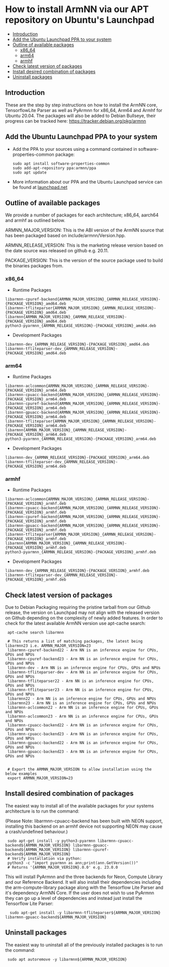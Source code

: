 # How to install ArmNN via our APT repository on Ubuntu's Launchpad

* [Introduction](#introduction)
* [Add the Ubuntu Launchpad PPA to your system](#add-the-ubuntu-launchpad-ppa-to-your-system)
* [Outline of available packages](#outline-of-available-packages)
  + [x86_64](#x86-64)
  + [arm64](#arm64)
  + [armhf](#armhf)
* [Check latest version of packages](#check-latest-version-of-packages)
* [Install desired combination of packages](#install-desired-combination-of-packages)
* [Uninstall packages](#uninstall-packages)


## Introduction
These are the step by step instructions on how to install the ArmNN core, TensorflowLite Parser as well as PyArmnn for x86_64, Arm64 and Armhf for Ubuntu 20.04.
The packages will also be added to Debian Bullseye, their progress can be tracked here: https://tracker.debian.org/pkg/armnn


## Add the Ubuntu Launchpad PPA to your system
* Add the PPA to your sources using a command contained in software-properties-common package:
    ```
    sudo apt install software-properties-common
    sudo add-apt-repository ppa:armnn/ppa
    sudo apt update
    ```
* More information about our PPA and the Ubuntu Launchpad service can be found at [launchpad.net](https://launchpad.net/~armnn/+archive/ubuntu/ppa)
## Outline of available packages

We provide a number of packages for each architecture; x86_64, aarch64 and armhf as outlined below.

ARMNN_MAJOR_VERSION: This is the ABI version of the ArmNN source that has been packaged based on include/armnn/Version.hpp.

ARMNN_RELEASE_VERSION: This is the marketing release version based on the date source was released on github e.g. 20.11.

PACKAGE_VERSION: This is the version of the source package used to build the binaries packages from.

### x86_64
* Runtime Packages
```
libarmnn-cpuref-backend{ARMNN_MAJOR_VERSION}_{ARMNN_RELEASE_VERSION}-{PACKAGE_VERSION}_amd64.deb
libarmnn-tfliteparser{ARMNN_MAJOR_VERSION}_{ARMNN_RELEASE_VERSION}-{PACKAGE_VERSION}_amd64.deb
libarmnn{ARMNN_MAJOR_VERSION}_{ARMNN_RELEASE_VERSION}-{PACKAGE_VERSION}_amd64.deb
python3-pyarmnn_{ARMNN_RELEASE_VERSION}-{PACKAGE_VERSION}_amd64.deb
```
* Development Packages
```
libarmnn-dev_{ARMNN_RELEASE_VERSION}-{PACKAGE_VERSION}_amd64.deb
libarmnn-tfliteparser-dev_{ARMNN_RELEASE_VERSION}-{PACKAGE_VERSION}_amd64.deb
```
### arm64
* Runtime Packages
```
libarmnn-aclcommon{ARMNN_MAJOR_VERSION}_{ARMNN_RELEASE_VERSION}-{PACKAGE_VERSION}_arm64.deb
libarmnn-cpuacc-backend{ARMNN_MAJOR_VERSION}_{ARMNN_RELEASE_VERSION}-{PACKAGE_VERSION}_arm64.deb
libarmnn-cpuref-backend{ARMNN_MAJOR_VERSION}_{ARMNN_RELEASE_VERSION}-{PACKAGE_VERSION}_arm64.deb
libarmnn-gpuacc-backend{ARMNN_MAJOR_VERSION}_{ARMNN_RELEASE_VERSION}-{PACKAGE_VERSION}_arm64.deb
libarmnn-tfliteparser{ARMNN_MAJOR_VERSION}_{ARMNN_RELEASE_VERSION}-{PACKAGE_VERSION}_arm64.deb
libarmnn{ARMNN_MAJOR_VERSION}_{ARMNN_RELEASE_VERSION}-{PACKAGE_VERSION}_arm64.deb
python3-pyarmnn_{ARMNN_RELEASE_VERSION}-{PACKAGE_VERSION}_arm64.deb

```
* Development Packages
```
libarmnn-dev_{ARMNN_RELEASE_VERSION}-{PACKAGE_VERSION}_arm64.deb
libarmnn-tfliteparser-dev_{ARMNN_RELEASE_VERSION}-{PACKAGE_VERSION}_arm64.deb

```
### armhf
* Runtime Packages
```
libarmnn-aclcommon{ARMNN_MAJOR_VERSION}_{ARMNN_RELEASE_VERSION}-{PACKAGE_VERSION}_armhf.deb
libarmnn-cpuacc-backend{ARMNN_MAJOR_VERSION}_{ARMNN_RELEASE_VERSION}-{PACKAGE_VERSION}_armhf.deb
libarmnn-cpuref-backend{ARMNN_MAJOR_VERSION}_{ARMNN_RELEASE_VERSION}-{PACKAGE_VERSION}_armhf.deb
libarmnn-gpuacc-backend{ARMNN_MAJOR_VERSION}_{ARMNN_RELEASE_VERSION}-{PACKAGE_VERSION}_armhf.deb
libarmnn-tfliteparser{ARMNN_MAJOR_VERSION}_{ARMNN_RELEASE_VERSION}-{PACKAGE_VERSION}_armhf.deb
libarmnn{ARMNN_MAJOR_VERSION}_{ARMNN_RELEASE_VERSION}-{PACKAGE_VERSION}_armhf.deb
python3-pyarmnn_{ARMNN_RELEASE_VERSION}-{PACKAGE_VERSION}_armhf.deb

```
* Development Packages
```
libarmnn-dev_{ARMNN_RELEASE_VERSION}-{PACKAGE_VERSION}_armhf.deb
libarmnn-tfliteparser-dev_{ARMNN_RELEASE_VERSION}-{PACKAGE_VERSION}_armhf.deb

```

## Check latest version of packages
Due to Debian Packaging requiring the pristine tarball from our Github release, the version on Launchpad may not align with the released version on Github depending on the complexity of newly added features.
In order to check for the latest available ArmNN version use apt-cache search:
```
 apt-cache search libarmnn

 # This returns a list of matching packages, the latest being libarmnn23 i.e. ARMNN_MAJOR_VERSION=23
 libarmnn-cpuref-backend22 - Arm NN is an inference engine for CPUs, GPUs and NPUs
 libarmnn-cpuref-backend23 - Arm NN is an inference engine for CPUs, GPUs and NPUs
 libarmnn-dev - Arm NN is an inference engine for CPUs, GPUs and NPUs
 libarmnn-tfliteparser-dev - Arm NN is an inference engine for CPUs, GPUs and NPUs
 libarmnn-tfliteparser22 - Arm NN is an inference engine for CPUs, GPUs and NPUs
 libarmnn-tfliteparser23 - Arm NN is an inference engine for CPUs, GPUs and NPUs
 libarmnn22 - Arm NN is an inference engine for CPUs, GPUs and NPUs
 libarmnn23 - Arm NN is an inference engine for CPUs, GPUs and NPUs
 libarmnn-aclcommon22 - Arm NN is an inference engine for CPUs, GPUs and NPUs
 libarmnn-aclcommon23 - Arm NN is an inference engine for CPUs, GPUs and NPUs
 libarmnn-cpuacc-backend22 - Arm NN is an inference engine for CPUs, GPUs and NPUs
 libarmnn-cpuacc-backend23 - Arm NN is an inference engine for CPUs, GPUs and NPUs
 libarmnn-gpuacc-backend22 - Arm NN is an inference engine for CPUs, GPUs and NPUs
 libarmnn-gpuacc-backend23 - Arm NN is an inference engine for CPUs, GPUs and NPUs


 # Export the ARMNN_MAJOR_VERSION to allow installation using the below examples
 export ARMNN_MAJOR_VERSION=23
```


## Install desired combination of packages
The easiest way to install all of the available packages for your systems architecture is to run the command:

(Please Note: libarmnn-cpuacc-backend has been built with NEON support, installing this backend on an armhf device not supporting NEON may cause a crash/undefined behaviour.)
```
 sudo apt-get install -y python3-pyarmnn libarmnn-cpuacc-backend${ARMNN_MAJOR_VERSION} libarmnn-gpuacc-backend${ARMNN_MAJOR_VERSION} libarmnn-cpuref-backend${ARMNN_MAJOR_VERSION}
 # Verify installation via python:
 python3 -c "import pyarmnn as ann;print(ann.GetVersion())" 
 # Returns '{ARMNN_MAJOR_VERSION}.0.0' e.g. 23.0.0
```
This will install PyArmnn and the three backends for Neon, Compute Library and our Reference Backend.
It will also install their dependencies including the arm-compute-library package along with the Tensorflow Lite Parser and it's dependency ArmNN Core.
If the user does not wish to use PyArmnn they can go up a level of dependencies and instead just install the Tensorflow Lite Parser:
```
  sudo apt-get install -y libarmnn-tfliteparser${ARMNN_MAJOR_VERSION} libarmnn-gpuacc-backend${ARMNN_MAJOR_VERSION}
```

## Uninstall packages
The easiest way to uninstall all of the previously installed packages is to run the command:
```
 sudo apt autoremove -y libarmnn${ARMNN_MAJOR_VERSION}
```